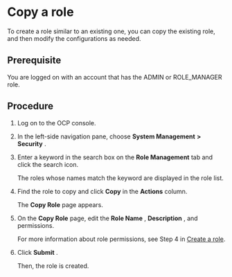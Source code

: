 Copy a role 
================================

To create a role similar to an existing one, you can copy the existing role, and then modify the configurations as needed. 

**Prerequisite** 
-------------------------------------

You are logged on with an account that has the ADMIN or ROLE_MANAGER role.

Procedure 
------------------------------

1. Log on to the OCP console.

   

2. In the left-side navigation pane, choose **System Management** **\>** **Security** .

   

3. Enter a keyword in the search box on the **Role Management** tab and click the search icon. 

   The roles whose names match the keyword are displayed in the role list.
   

4. Find the role to copy and click **Copy** in the **Actions** column. 

   The **Copy Role** page appears.
   

5. On the **Copy Role** page, edit the **Role Name** , **Description** , and permissions.

   For more information about role permissions, see Step 4 in [Create a role](../10.using-system-management/2.create-role.md).
   

6. Click **Submit** . 

   Then, the role is created.
   




